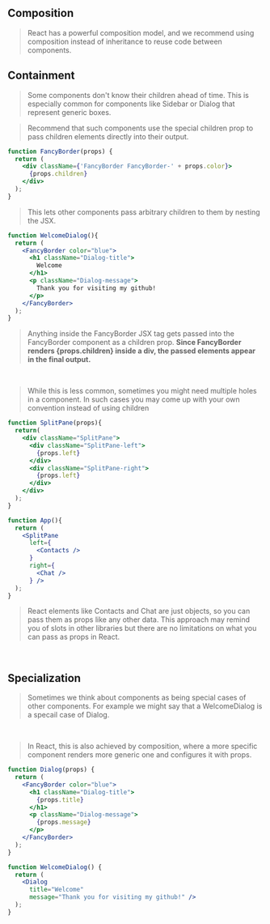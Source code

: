 ## Composition
>React has a powerful composition model, and we recommend using composition 
>instead of inheritance to reuse code between components. 

## Containment
>Some components don't know their children ahead of time. This is especially common
>for components like Sidebar or Dialog that represent generic boxes.

>Recommend that such components use the special children prop to pass 
>children elements directly into their output. 

```jsx
function FancyBorder(props) {
  return (
    <div className={'FancyBorder FancyBorder-' + props.color}>
      {props.children}
    </div>
  );
}
```

>This lets other components pass arbitrary children to them by nesting the JSX.

```jsx
function WelcomeDialog(){
  return (
    <FancyBorder color="blue">
      <h1 className="Dialog-title">
        Welcome
      </h1>
      <p className="Dialog-message">
        Thank you for visiting my github!
      </p>
    </FancyBorder>
  );
}
```

>Anything inside the FancyBorder JSX tag gets passed into the FancyBorder component as a children prop.
><Strong>Since FancyBorder renders {props.children} inside a div, the passed elements appear in the final output.</Strong>

<br>

>While this is less common, sometimes you might need multiple holes in a component.
>In such cases you may come up with your own convention instead of using children

```jsx
function SplitPane(props){
  return(
    <div className="SplitPane">
      <div className="SplitPane-left">
        {props.left}
      </div>
      <div className="SplitPane-right">
        {props.left}
      </div>
    </div>
  );
}

function App(){
  return (
    <SplitPane
      left={
        <Contacts />
      }
      right={
        <Chat />
      } />
  );
}
```

>React elements like Contacts and Chat are just objects,
>so you can pass them as props like any other data. This approach may remind you of slots
>in other libraries but there are no limitations on what you can pass as props in React.

<br>

## Specialization
>Sometimes we think about components as being special cases of other components.
>For example we might say that a WelcomeDialog is a specail case of Dialog.

<br>

>In React, this is also achieved by composition, where a more specific component renders
>more generic one and configures it with props. 

```jsx 
function Dialog(props) {
  return (
    <FancyBorder color="blue">
      <h1 className="Dialog-title">
        {props.title}
      </h1>
      <p className="Dialog-message">
        {props.message}
      </p>
    </FancyBorder>
  );
}

function WelcomeDialog() {
  return (
    <Dialog
      title="Welcome"
      message="Thank you for visiting my github!" />
  );
}
```

